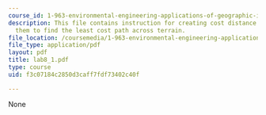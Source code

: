 ```yaml
---
course_id: 1-963-environmental-engineering-applications-of-geographic-information-systems-fall-2004
description: This file contains instruction for creating cost distance grids and using
  them to find the least cost path across terrain.
file_location: /coursemedia/1-963-environmental-engineering-applications-of-geographic-information-systems-fall-2004/f3c07184c2850d3caff7fdf73402c40f_lab8_1.pdf
file_type: application/pdf
layout: pdf
title: lab8_1.pdf
type: course
uid: f3c07184c2850d3caff7fdf73402c40f

---
```

None